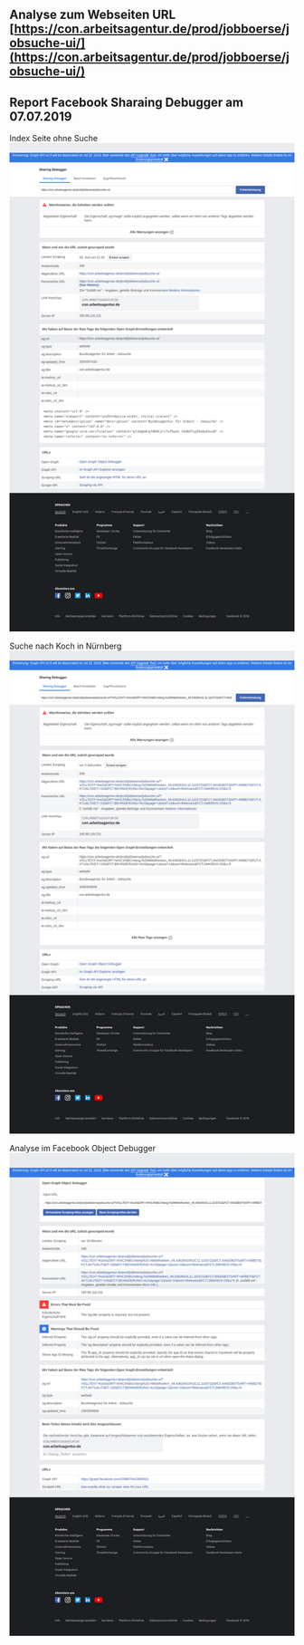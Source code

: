 ## Analyse zum Webseiten URL [https://con.arbeitsagentur.de/prod/jobboerse/jobsuche-ui/](https://con.arbeitsagentur.de/prod/jobboerse/jobsuche-ui/)


## Report Facebook Sharaing Debugger am 07.07.2019

Index Seite ohne Suche
![](screenshot-developers.facebook.com-2019.07.07-14-23-14.png)

Suche nach Koch in Nürnberg
![](screenshot-developers.facebook.com-2019.07.07-14-47-42.png)

Analyse im Facebook Object Debugger
![](screenshot-developers.facebook.com-2019.07.07-15-03-54.png)
